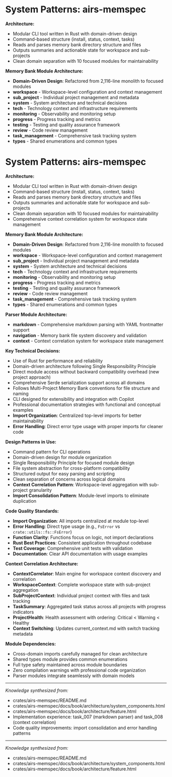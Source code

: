 # System Patterns: airs-memspec

**Architecture:**
- Modular CLI tool written in Rust with domain-driven design
- Command-based structure (install, status, context, tasks)
- Reads and parses memory bank directory structure and files
- Outputs summaries and actionable state for workspace and sub-projects
- Clean domain separation with 10 focused modules for maintainability

**Memory Bank Module Architecture:**
- **Domain-Driven Design**: Refactored from 2,116-line monolith to focused modules
- **workspace** - Workspace-level configuration and context management
- **sub_project** - Individual project management and metadata
- **system** - System architecture and technical decisions
- **tech** - Technology context and infrastructure requirements
- **monitoring** - Observability and monitoring setup
- **progress** - Progress tracking and metrics
- **testing** - Testing and quality assurance framework
- **review** - Code review management
- **task_management** - Comprehensive task tracking system
- **types** - Shared enumerations and common types

# System Patterns: airs-memspec

**Architecture:**
- Modular CLI tool written in Rust with domain-driven design
- Command-based structure (install, status, context, tasks)
- Reads and parses memory bank directory structure and files
- Outputs summaries and actionable state for workspace and sub-projects
- Clean domain separation with 10 focused modules for maintainability
- Comprehensive context correlation system for workspace state management

**Memory Bank Module Architecture:**
- **Domain-Driven Design**: Refactored from 2,116-line monolith to focused modules
- **workspace** - Workspace-level configuration and context management
- **sub_project** - Individual project management and metadata
- **system** - System architecture and technical decisions
- **tech** - Technology context and infrastructure requirements
- **monitoring** - Observability and monitoring setup
- **progress** - Progress tracking and metrics
- **testing** - Testing and quality assurance framework
- **review** - Code review management
- **task_management** - Comprehensive task tracking system
- **types** - Shared enumerations and common types

**Parser Module Architecture:**
- **markdown** - Comprehensive markdown parsing with YAML frontmatter support
- **navigation** - Memory bank file system discovery and validation
- **context** - Context correlation system for workspace state management

**Key Technical Decisions:**
- Use of Rust for performance and reliability
- Domain-driven architecture following Single Responsibility Principle
- Direct module access without backward compatibility overhead (new project approach)
- Comprehensive Serde serialization support across all domains
- Follows Multi-Project Memory Bank conventions for file structure and naming
- CLI designed for extensibility and integration with Copilot
- Professional documentation strategies with functional and conceptual examples
- **Import Organization**: Centralized top-level imports for better maintainability
- **Error Handling**: Direct error type usage with proper imports for cleaner code

**Design Patterns in Use:**
- Command pattern for CLI operations
- Domain-driven design for module organization
- Single Responsibility Principle for focused module design
- File system abstraction for cross-platform compatibility
- Structured output for easy parsing and scripting
- Clean separation of concerns across logical domains
- **Context Correlation Pattern**: Workspace-level aggregation with sub-project granularity
- **Import Consolidation Pattern**: Module-level imports to eliminate duplication

**Code Quality Standards:**
- **Import Organization**: All imports centralized at module top-level
- **Error Handling**: Direct type usage (e.g., `FsError` vs `crate::utils::fs::FsError`)
- **Function Clarity**: Functions focus on logic, not import declarations
- **Rust Best Practices**: Consistent application throughout codebase
- **Test Coverage**: Comprehensive unit tests with validation
- **Documentation**: Clear API documentation with usage examples

**Context Correlation Architecture:**
- **ContextCorrelator**: Main engine for workspace context discovery and correlation
- **WorkspaceContext**: Complete workspace state with sub-project aggregation
- **SubProjectContext**: Individual project context with files and task tracking
- **TaskSummary**: Aggregated task status across all projects with progress indicators
- **ProjectHealth**: Health assessment with ordering: Critical < Warning < Healthy
- **Context Switching**: Updates current_context.md with switch tracking metadata

**Module Dependencies:**
- Cross-domain imports carefully managed for clean architecture
- Shared types module provides common enumerations
- Full type safety maintained across module boundaries
- Zero compilation warnings with professional code organization
- Parser modules integrate seamlessly with domain models

---

*Knowledge synthesized from:*
- crates/airs-memspec/README.md
- crates/airs-memspec/docs/book/architecture/system_components.html
- crates/airs-memspec/docs/book/architecture/feature.html
- Implementation experience: task_007 (markdown parser) and task_008 (context correlation)
- Code quality improvements: import consolidation and error handling patterns

---

*Knowledge synthesized from:*
- crates/airs-memspec/README.md
- crates/airs-memspec/docs/book/architecture/system_components.html
- crates/airs-memspec/docs/book/architecture/feature.html
